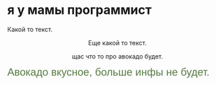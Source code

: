 <html>
<title> ох уж эти дизайнреры </title>
<h1>я у мамы программист </h1>

<body leftmargin=200 TOPMARGIN=60> Какой то текст.
</body>
<p align="center">Еще какой то текст.</p>
<p align="center">щас что то про авокадо будет.</p>
<font face="arial" size="5" color="5a7b45" >Авокадо вкусное, больше инфы не будет.</font>
</html>
